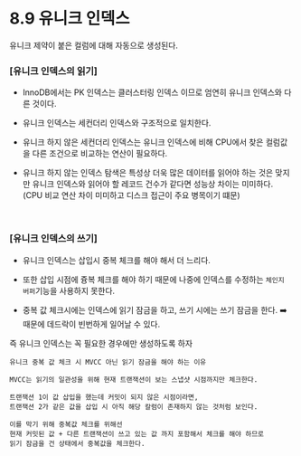 # 8.9 유니크 인덱스
유니크 제약이 붙은 컬럼에 대해 자동으로 생성된다.


### [유니크 인덱스의 읽기]
- InnoDB에서는 PK 인덱스는 클러스터링 인덱스 이므로 엄연히 유니크 인덱스와 다른 것이다.
- 유니크 인덱스는 세컨더리 인덱스와 구조적으로 일치한다.

- 유니크 하지 않은 세컨더리 인덱스는 유니크 인덱스에 비해 CPU에서 찾은 컬럼값을 다른 조건으로 비교하는 연산이 필요하다.

- 유니크 하지 않는 인덱스 탐색은 특성상 더욱 많은 데이터를 읽어야 하는 것은 맞지만 유니크 인덱스와 읽어야 할 레코드 건수가 같다면 성능상 차이는 미미하다.
  (CPU 비교 연산 차이 미미하고 디스크 접근이 주요 병목이기 떄문)

<br>

### [유니크 인덱스의 쓰기]
- 유니크 인덱스는 삽입시 중복 체크를 해야 해서 더 느리다.
  
- 또한 삽입 시점에 즁복 체크를 해야 하기 때문에 나중에 인덱스를 수정하는 `체인지 버퍼`기능을 사용하지 못한다.
  
- 중복 값 체크시에는 인덱스에 읽기 잠금을 하고, 쓰기 시에는 쓰기 잠금을 한다.
  ➡️ 때문에 데드락이 빈번하게 일어날 수 있다.

즉 유니크 인덱스는 꼭 필요한 경우에만 생성하도록 하자


```
유니크 중복 값 체크 시 MVCC 아닌 읽기 잠금을 해야 하는 이유

MVCC는 읽기의 일관성을 위해 현재 트랜잭션이 보는 스냅샷 시점까지만 체크한다.

트랜잭션 1이 값 삽입을 했는데 커밋이 되지 않은 시점이라면,
트랜잭션 2가 같은 값을 삽입 시 아직 해당 칼럼이 존재하지 않는 것처럼 보인다.

이를 막기 위해 중복값 체크를 위해선
현재 커밋된 값 + 다른 트랜잭션이 쓰고 있는 값 까지 포함해서 체크를 해야 하므로
읽기 잠금을 건 상태에서 중복값을 체크한다.
```
